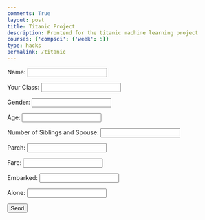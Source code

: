 ```yaml
---
comments: True
layout: post
title: Titanic Project
description: Frontend for the titanic machine learning project
courses: {'compsci': {'week': 5}}
type: hacks
permalink: /titanic
---
```



<div class="container">
  <form id="passengerForm" action="javascript:calculateSurvival()">
      <p><label>
          Name:
          <input class="userInput" type="text" name="name" id="name" required>
      </label></p>
      <p><label>
          Your Class:
          <input class="userInput" type="text" name="pclass" id="pclass" required>
      </label></p>
      <p><label>
          Gender:
          <input class="userInput" type="text" name="sex" id="sex" required>
      </label></p>
      <p><label>
          Age:
          <input class="userInput" type="text" name="age" id="age" required>
      </label></p>
      <p><label>
          Number of Siblings and Spouse:
          <input class="userInput" type="text" name="sibsp" id="sibsp" required>
      </label></p>
      <p><label>
          Parch:
          <input class="userInput" type="text" name="parch" id="parch" required>
      </label></p>
      <p><label>
          Fare:
          <input class="userInput" type="text" name="fare" id="fare" required>
      </label></p>
      <p><label>
          Embarked:
          <input class="userInput" type="text" name="embarked" id="embarked" required>
      </label></p>
      <p><label>
          Alone:
          <input class="userInput" type="text" name="alone" id="alone" required>
      </label></p>
      <p>
          <button id="sendButton" type="submit">Send</button>
      </p>
  </form>
    <h1 id="h1"></h1>
</div>

<script>
    const url = "http://127.0.0.1:8028/api/titanic/";
    const options = {
        method: 'GET', // *GET, POST, PUT, DELETE, etc.
        mode: 'cors', // no-cors, *cors, same-origin
        cache: 'default', // *default, no-cache, reload, force-cache, only-if-cached
        credentials: 'include', // include, same-origin, omit
        headers: {
            'Content-Type': 'application/json',
},
    };


    function calculateSurvival() {
        const body = {
            name: document.getElementById('name').value,
            pclass: document.getElementById('pclass').value,
            sex: document.getElementById('sex').value,
            age: document.getElementById('age').value,
            sibsp: document.getElementById('sibsp').value,
            parch: document.getElementById('parch').value,
            fare: document.getElementById('fare').value,
            embarked: document.getElementById('embarked').value,
            alone: document.getElementById('alone').value
        };
        const post_options = {
            // ...options, // This will copy all properties from options
            method: 'POST', // Override the method property
            cache: 'no-cache', // Set the cache property
            body: JSON.stringify(body),
            headers: {
            'Content-Type': 'application/json',
            'Access-Control-Allow-Origin': 'include'
            },
        };
        fetch(url, post_options)
            .then(response => {
                // handle error response from Web API
                if (!response.ok) {
                    const errorMsg = response.status;
                    console.log(errorMsg);
                    return;
                }

                // Extract data from response
                return response.json();
            })
            .then(data => {
                // Display information in the h1 tag
                const h1 = document.getElementById('h1');
                h1.innerHTML = data;
                document.body.appendChild(h1);
                console.log(data)
            })
            // catch fetch errors (ie ACCESS to server blocked)
            .catch(err => {
                console.error(err);
            });
    }
</script>